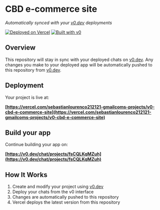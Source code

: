 # CBD e-commerce site

*Automatically synced with your [v0.dev](https://v0.dev) deployments*

[![Deployed on Vercel](https://img.shields.io/badge/Deployed%20on-Vercel-black?style=for-the-badge&logo=vercel)](https://vercel.com/sebastianlourenco212121-gmailcoms-projects/v0-cbd-e-commerce-site)
[![Built with v0](https://img.shields.io/badge/Built%20with-v0.dev-black?style=for-the-badge)](https://v0.dev/chat/projects/fsCQLKqMZuh)

## Overview

This repository will stay in sync with your deployed chats on [v0.dev](https://v0.dev).
Any changes you make to your deployed app will be automatically pushed to this repository from [v0.dev](https://v0.dev).

## Deployment

Your project is live at:

**[https://vercel.com/sebastianlourenco212121-gmailcoms-projects/v0-cbd-e-commerce-site](https://vercel.com/sebastianlourenco212121-gmailcoms-projects/v0-cbd-e-commerce-site)**

## Build your app

Continue building your app on:

**[https://v0.dev/chat/projects/fsCQLKqMZuh](https://v0.dev/chat/projects/fsCQLKqMZuh)**

## How It Works

1. Create and modify your project using [v0.dev](https://v0.dev)
2. Deploy your chats from the v0 interface
3. Changes are automatically pushed to this repository
4. Vercel deploys the latest version from this repository
